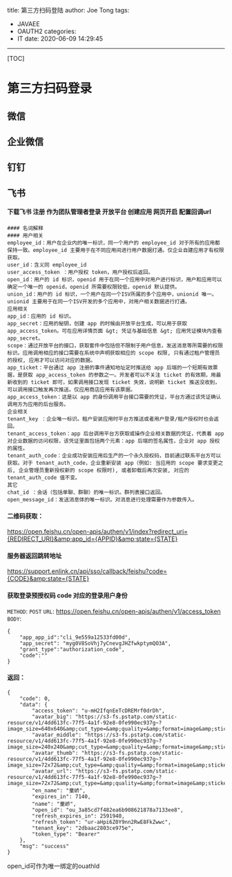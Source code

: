 title: 第三方扫码登陆
author: Joe Tong
tags:
  - JAVAEE
  - OAUTH2
categories:  
  - IT
date: 2020-06-09 14:29:45
---

[TOC]

# 第三方扫码登录

## 微信
## 企业微信
## 钉钉
## 飞书

#### 下载飞书 注册 作为团队管理者登录 开放平台 创建应用 网页开启 配置回调url

```
#### 名词解释
#### 用户相关
employee_id：用户在企业内的唯一标识，同一个用户的 employee_id 对于所有的应用都保持一致。employee_id 主要用于在不同应用间进行用户数据打通。仅企业自建应用才有权限获取。
user_id：含义同 employee_id
user_access_token ：用户授权 token，用户授权后返回。
open_id：用户的 id 标识，openid 用于在同一个应用中对用户进行标识，用户和应用可以确定一个唯一的 openid，openid 所需要权限较低，openid 默认提供。
union_id：用户的 id 标识，一个用户在同一个ISV所属的多个应用中，unionid 唯一。unionid 主要用于在同一个ISV开发的多个应用中，对用户相关数据进行打通。
应用相关
app_id：应用的 id 标识。
app_secret：应用的秘钥，创建 app 的时候由开放平台生成，可以用于获取 app_access_token。可在应用详情页面 &gt; 凭证与基础信息 &gt; 应用凭证模块内查看 app_secret。
scope：通过开放平台的接口，获取套件中包括但不限制于用户信息，发送消息等所需要的权限标识。应用调用相应的接口需要在系统中声明获取相应的 scope 权限, 只有通过租户管理员的授权, 应用才可以访问对应的数据。
app_ticket：平台通过 app 注册的事件通知地址定时推送给 app 后端的一个短期有效票据，是获取 app_access_token 的参数之一。开发者可以不关注 ticket 的有效期，用最新收到的 ticket 即可，如果调用接口发现 ticket 失效，说明新 ticket 推送没收到，可以调用接口触发再次推送。仅应用商店应用有该票据。
app_access_token：这是以 app 的身份调用平台接口需要的凭证，平台方通过该凭证确认调用方为应用的后台服务。
企业相关
tenant_key ：企业唯一标识。租户安装应用时平台方推送或者用户登录/租户授权时也会返回。
tenant_access_token：app 后台调用平台方获取或操作企业相关数据的凭证，代表着 app 对企业数据的访问权限，该凭证里面包括两个元素：app 后端的签名属性，企业对 app 授权的属性。
tenant_auth_code：企业成功安装应用后生产的一个永久授权码，目前通过联系平台方可以获取。对于 tenant_auth_code，企业重新安装 app（例如: 当应用的 scope 要求变更之后, 企业管理员重新授权新的 scope 权限时), 或者卸载后再次安装, 对应的 tenant_auth_code 值不变。
其它
chat_id ：会话（包括单聊、群聊）的唯一标识。群列表接口返回。
open_message_id：发送消息体的唯一标识。对消息进行处理需要作为参数传入。
```

#### 二维码获取：
https://open.feishu.cn/open-apis/authen/v1/index?redirect_uri={REDIRECT_URI}&amp;app_id={APPID}&amp;state={STATE}

#### 服务器返回跳转地址
https://support.enlink.cn/api/sso/callback/feishu?code={CODE}&amp;state={STATE}
#### 获取登录预授权码 code 对应的登录用户身份
`METHOD`: `POST`
`URL`: https://open.feishu.cn/open-apis/authen/v1/access_token
`BODY`: 
```
{
    "app_app_id":"cli_9e559a12533fd00d",
	"app_secret": "myg0V8SoVhj7yCnevgJHZfwkptymQO3A",
    "grant_type":"authorization_code",
    "code":""
}
```

#### 返回：
```
{
	"code": 0,
	"data": {
		"access_token": "u-mH2IfqnEeTcDREMrf0drDh",
		"avatar_big": "https://s3-fs.pstatp.com/static-resource/v1/4dd613fc-77f5-4a1f-92e8-0fe990ec937g~?image_size=640x640&amp;cut_type=&amp;quality=&amp;format=image&amp;sticker_format=.webp",
		"avatar_middle": "https://s3-fs.pstatp.com/static-resource/v1/4dd613fc-77f5-4a1f-92e8-0fe990ec937g~?image_size=240x240&amp;cut_type=&amp;quality=&amp;format=image&amp;sticker_format=.webp",
		"avatar_thumb": "https://s3-fs.pstatp.com/static-resource/v1/4dd613fc-77f5-4a1f-92e8-0fe990ec937g~?image_size=72x72&amp;cut_type=&amp;quality=&amp;format=image&amp;sticker_format=.webp",
		"avatar_url": "https://s3-fs.pstatp.com/static-resource/v1/4dd613fc-77f5-4a1f-92e8-0fe990ec937g~?image_size=72x72&amp;cut_type=&amp;quality=&amp;format=image&amp;sticker_format=.webp",
		"en_name": "童峤",
		"expires_in": 7140,
		"name": "童峤",
		"open_id": "ou_3a85cd7f482ea6b908621878a7133ee8",
		"refresh_expires_in": 2591940,
		"refresh_token": "ur-aHpi6Z0Y9nn2RwE8FkZwwc",
		"tenant_key": "2dbaac2803ce975e",
		"token_type": "Bearer"
	},
	"msg": "success"
}

```
open_id可作为唯一绑定的ouathId




